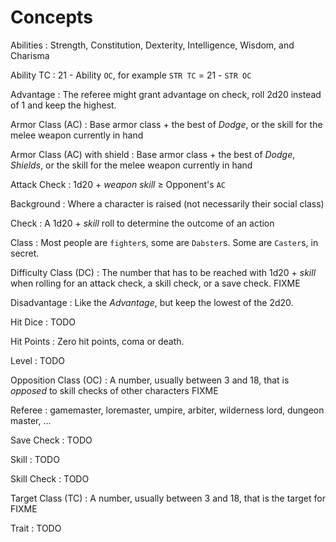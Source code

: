 
<!-- <div.two-columns> -->
<!-- <div.left-column> -->

# Concepts

Abilities
: Strength, Constitution, Dexterity, Intelligence, Wisdom, and Charisma

Ability TC
: 21 - Ability `OC`, for example `STR TC` = 21 - `STR OC`

Advantage
: The referee might grant advantage on check, roll 2d20 instead of 1 and keep the highest.

Armor Class (AC)
: Base armor class + the best of _Dodge_, or the skill for the melee weapon currently in hand

Armor Class (AC) with shield
: Base armor class + the best of _Dodge_, _Shields_, or the skill for the melee weapon currently in hand

Attack Check
: 1d20 + _weapon skill_ ≥ Opponent's `AC`

Background
: Where a character is raised (not necessarily their social class)

Check
: A 1d20 + _skill_ roll to determine the outcome of an action

Class
: Most people are `fighter`s, some are `Dabster`s. Some are `Caster`s, in secret.

Difficulty Class (DC)
: The number that has to be reached with 1d20 + _skill_ when rolling for an attack check, a skill check, or a save check. FIXME

Disadvantage
: Like the _Advantage_, but keep the lowest of the 2d20.

Hit Dice
: TODO

Hit Points
: Zero hit points, coma or death.

<!-- </div.left-column> -->
<!-- <div.right-column> -->

Level
: TODO

Opposition Class (OC)
: A number, usually between 3 and 18, that is _opposed_ to skill checks of other characters FIXME

Referee
: gamemaster, loremaster, umpire, arbiter, wilderness lord, dungeon master, ...

Save Check
: TODO

Skill
: TODO

Skill Check
: TODO

Target Class (TC)
: A number, usually between 3 and 18, that is the target for FIXME

Trait
: TODO

<!-- </div.right-column> -->
<!-- </div.two-columns> -->

